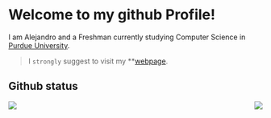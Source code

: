 # Welcome to my github Profile! 
I am Alejandro and a Freshman currently studying Computer Science in [Purdue University](https://www.purdue.edu).

> I `strongly` suggest to visit my **[webpage](https://alesgsanudoo.com**).

## Github status

<p align="center">
      <img src="https://github-readme-stats.vercel.app/api?username=alesgsanudoo&show_icons=true&bg_color=00000000" align="left">
      <img src="https://github-readme-stats.vercel.app/api?username=anuraghazra&show_icons=true&bg_color=00000000" align="right">
</p>
